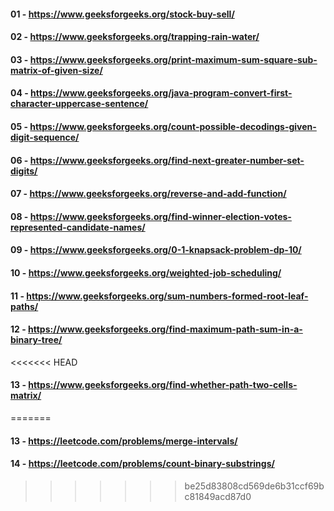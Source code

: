 #### 01 - https://www.geeksforgeeks.org/stock-buy-sell/

#### 02 - https://www.geeksforgeeks.org/trapping-rain-water/

#### 03 - https://www.geeksforgeeks.org/print-maximum-sum-square-sub-matrix-of-given-size/

#### 04 - https://www.geeksforgeeks.org/java-program-convert-first-character-uppercase-sentence/

#### 05 - https://www.geeksforgeeks.org/count-possible-decodings-given-digit-sequence/

#### 06 - https://www.geeksforgeeks.org/find-next-greater-number-set-digits/

#### 07 - https://www.geeksforgeeks.org/reverse-and-add-function/

#### 08 - https://www.geeksforgeeks.org/find-winner-election-votes-represented-candidate-names/

#### 09 - https://www.geeksforgeeks.org/0-1-knapsack-problem-dp-10/

#### 10 - https://www.geeksforgeeks.org/weighted-job-scheduling/

#### 11 - https://www.geeksforgeeks.org/sum-numbers-formed-root-leaf-paths/

#### 12 - https://www.geeksforgeeks.org/find-maximum-path-sum-in-a-binary-tree/

<<<<<<< HEAD
#### 13 - https://www.geeksforgeeks.org/find-whether-path-two-cells-matrix/
=======
#### 13 - https://leetcode.com/problems/merge-intervals/

#### 14 - https://leetcode.com/problems/count-binary-substrings/
>>>>>>> be25d83808cd569de6b31ccf69bc81849acd87d0
